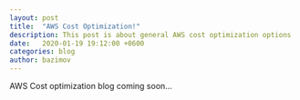 ```yaml
---
layout: post
title:  "AWS Cost Optimization!"
description: This post is about general AWS cost optimization options
date:   2020-01-19 19:12:00 +0600
categories: blog
author: bazimov
---
```


AWS Cost optimization blog coming soon...